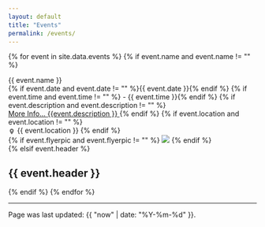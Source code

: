 ```yaml
---
layout: default
title: "Events"
permalink: /events/
---
```


{% for event in site.data.events %}
{% if event.name and event.name != "" %}
<div class="card event-card">
	<div>{{ event.name }}<br>
		<span class="subheading">
			{% if event.date and event.date != "" %}{{ event.date }}{% endif %}
			{% if event.time and event.time != "" %} - {{ event.time }}{% endif %}
			{% if event.description and event.description != "" %}<br>
				<a href="#" onclick="showDesc(this,event);">
					More Info...
					<span class="event-description" style="max-height:0px;">{{event.description }}</span>
				</a>
			{% endif %}
			{% if event.location and event.location != "" %}
				<br><!--srcset="/assets/location.svg"-->
				<img src="/assets/location.png" alt="Location Icon" style="height:1em;vertical-align:middle;"> {{ event.location }}
			{% endif %}
		</span>
	</div>
	{% if event.flyerpic and event.flyerpic != "" %}
		<img src="/assets/events/{{ event.flyerpic }}">
	{% endif %}
</div>
{% elsif event.header %}

## {{ event.header }}

{% endif %}
{% endfor %}


<hr>
Page was last updated: {{ "now" | date: "%Y-%m-%d" }}.